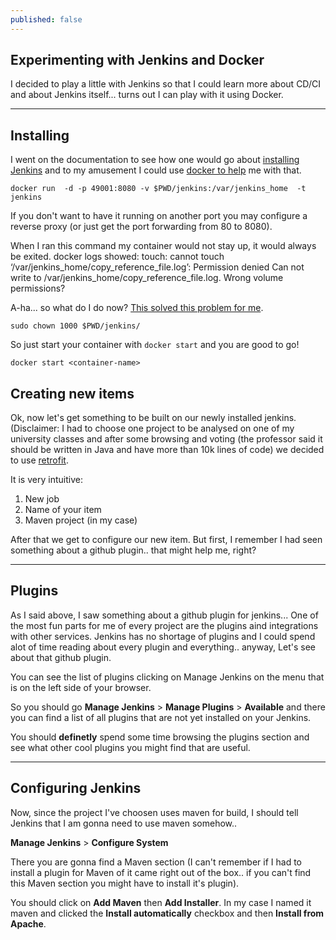 ```yaml
---
published: false
---
```



## Experimenting with Jenkins and Docker

I decided to play a little with Jenkins so that I could learn more about CD/CI and about Jenkins itself... turns out I can play with it using Docker.

***


## Installing

I went on the documentation to see how one would go about [installing Jenkins](https://wiki.jenkins-ci.org/display/JENKINS/Installing+Jenkins) and to my amusement I could use [docker to help](https://wiki.jenkins-ci.org/display/JENKINS/Installing+Jenkins+with+Docker) me with that.

	docker run  -d -p 49001:8080 -v $PWD/jenkins:/var/jenkins_home  -t jenkins 
    
If you don't want to have it running on another port you may configure a reverse proxy (or just get the port forwarding from 80 to 8080).

When I ran this command my container would not stay up, it would always be exited.
docker logs showed:
	touch: cannot touch ‘/var/jenkins_home/copy_reference_file.log’: Permission denied
	Can not write to /var/jenkins_home/copy_reference_file.log. Wrong volume permissions?

A-ha... so what do I do now? [This solved this problem for me](https://github.com/jenkinsci/docker/issues/177#issuecomment-163656932).

	sudo chown 1000 $PWD/jenkins/

So just start your container with `docker start` and you are good to go!

	docker start <container-name>

## Creating new items

Ok, now let's get something to be built on our newly installed jenkins.
(Disclaimer: I had to choose one project to be analysed on one of my university classes and after some browsing and voting (the professor said it should be written in Java and have more than 10k lines of code) we decided to use [retrofit](https://github.com/square/retrofit).

It is very intuitive:
1. New job
2. Name of your item
3. Maven project (in my case)

After that we get to configure our new item. But first, I remember I had seen something about a github plugin.. that might help me, right? 

***


## Plugins

As I said above, I saw something about a github plugin for jenkins... One of the most fun parts for me of every project are the plugins aind integrations with other services. Jenkins has no shortage of plugins and I could spend alot of time reading about every plugin and everything.. anyway, Let's see about that github plugin.

You can see the list of plugins clicking on Manage Jenkins on the menu that is on the left side of your browser.

So you should go **Manage Jenkins** > **Manage Plugins** > **Available** and there you can find a list of all plugins that are not yet installed on your Jenkins.

You should **definetly** spend some time browsing the plugins section and see what other cool plugins you might find that are useful.

***

## Configuring Jenkins

Now, since the project I've choosen uses maven for build, I should tell Jenkins that I am gonna need to use maven somehow..

**Manage Jenkins** > **Configure System**

There you are gonna find a Maven section (I can't remember if I had to install a plugin for Maven of it came right out of the box.. if you can't find this Maven section you might have to install it's plugin).

You should click on **Add Maven** then **Add Installer**. In my case I named it maven and clicked the **Install automatically** checkbox and then **Install from Apache**.




